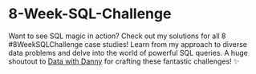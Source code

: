 # 8-Week-SQL-Challenge

Want to see SQL magic in action? Check out my solutions for all 8 #8WeekSQLChallenge case studies! 
Learn from my approach to diverse data problems and delve into the world of powerful SQL queries. 
A huge shoutout to [Data with Danny](https://www.linkedin.com/company/datawithdanny/) for crafting these fantastic challenges! ✨

